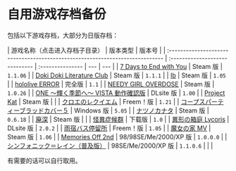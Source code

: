 # 自用游戏存档备份

包括以下游戏存档，大部分为日版存档：

| 游戏名称（点击进入存档子目录）                                                | 版本类型                       | 版本号           |
| :---------------------------------------------------------------------------- | :----------------------------- | :--------------- | --- | --- |
| [7 Days to End with You](7%20Days%20to%20End%20with%20You)                    | Steam 版                       | `1.1.06`         |
| [Doki Doki Literature Club](DDLC-1454445547)                                  | Steam 版                       | `1.1.1`          |
| [Ib](Ib)                                                                      | Steam 版                       | `1.05`           |
| [hololive ERROR](hololive%20ERROR)                                            | 完全版                         | `1.1`            |
| [NEEDY GIRL OVERDOSE](NEEDY%20GIRL%20OVERDOSE)                                | Steam 版                       | `1.0.26`         |
| [ONE ～輝く季節へ～ VISTA 動作確認版](ONE_FV)                                 | DLsite 版                      | `1.00`           |
| [Project Kat](ProjectKat)                                                     | Steam 版                       |                  |
| [クロエのレクイエム](cloe)                                                    | Freem！版                      | `1.21`           |
| [コープスパーティーブラッドカバー５](CorpsePartyBC_5)                         | Windows 版                     | `5.05`           |
| [ナツノカナタ](natsuno-kanata)                                                | Steam 版                       | `0.6.18`         |
| [廃深](haishin)                                                               | Steam 版                       |                  |
| [怪異症候群](%E6%80%AA%E7%95%B0%E7%97%87%E5%80%99%E7%BE%A4)                   | 下载版                         | `1.0`            |
| [異形の箱庭 Lycoris](%E7%95%B0%E5%BD%A2%E3%81%AE%E7%AE%B1%E5%BA%AD%20Lycoris) | DLsite 版                      | `2.0.2`          |
| [雨宿バス停留所](abt)                                                         | Freem！版                      | `1.05`           |
| [魔女の家 MV](%E9%AD%94%E5%A5%B3%E3%81%AE%E5%AE%B6MV)                         | Steam 版                       | `1.06`           |
| [Memories Off 2nd](MemoOff2nd)                                                | 98/98SE/Me/2000/XP 版          | `1.0.0.0`        |
| [シンフォニック＝レイン（普及版）](SRVE)                                      | 98SE/Me/2000/XP 版             | `1.1.0.6`        |
| <!--                                                                          | [マブラヴ オルタネイティヴ](/) | Windows 7 対応版 |     | --> |

有需要的话可以自行取用。
